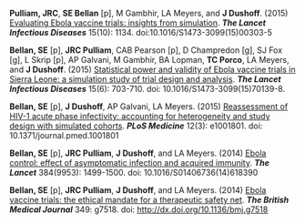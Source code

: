 <div markdown='1'>

**Pulliam, JRC**, **SE Bellan** [p], M Gambhir, LA Meyers, and **J Dushoff**. (2015) [Evaluating Ebola vaccine trials: insights from simulation](http://www.sciencedirect.com/science/article/pii/S1473309915003035). _**The Lancet Infectious Diseases**_ 15(10): 1134. doi:10.1016/S1473-3099(15)00303-5

**Bellan, SE** [p], **JRC Pulliam**, CAB Pearson [p], D Champredon [g], SJ Fox [g], L Skrip [p], AP Galvani, M Gambhir, BA Lopman, **TC Porco**, LA Meyers, and **J Dushoff**. (2015) [Statistical power and validity of Ebola vaccine trials in Sierra Leone: a simulation study of trial design and analysis](http://dx.doi.org/10.1016/S1473-3099%2815%2970139-8). _**The Lancet Infectious Diseases**_ 15(6): 703-710. doi: 10.1016/S1473-3099(15)70139-8.

**Bellan, SE** [p], **J Dushoff**, AP Galvani, LA Meyers. (2015) [Reassessment of HIV-1 acute phase infectivity: accounting for heterogeneity and study design with simulated cohorts](http://journals.plos.org/plosmedicine/article?id=10.1371/journal.pmed.1001801). _**PLoS Medicine**_ 12(3): e1001801. doi: 10.1371/journal.pmed.1001801

**Bellan, SE** [p], **JRC Pulliam**, **J Dushoff**, and LA Meyers. (2014) [Ebola control: effect of asymptomatic infection and acquired immunity](http://www.thelancet.com/journals/lancet/article/PIIS0140-6736%2814%2961839-0/fulltext). _**The Lancet**_ 384(9953): 1499-1500. doi: 10.1016/S01406736(14)618390

**Bellan, SE** [p], **JRC Pulliam**, **J Dushoff**, and LA Meyers. (2014) [Ebola vaccine trials: the ethical mandate for a therapeutic safety net](http://bmj.com/cgi/content/full/bmj.g7518?ijkey=qHj1rqPkFuwxnAk&keytype=ref). _**The British Medical Journal**_ 349: g7518. doi: http://dx.doi.org/10.1136/bmj.g7518

</div>
